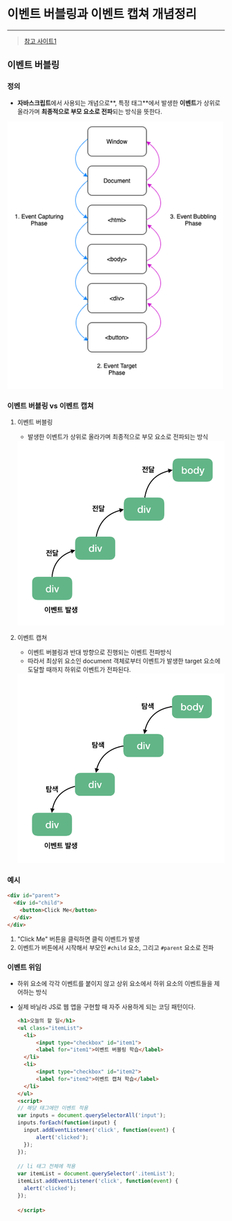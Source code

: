 # 이벤트 버블링과 이벤트 캡쳐 개념정리

---

>[참고 사이트1](https://joshua1988.github.io/web-development/javascript/event-propagation-delegation/)

## 이벤트 버블링

### 정의

- **자바스크립트**에서 사용되는 개념으로**, 특정 태그**에서 발생한 **이벤트**가 상위로 올라가며 **최종적으로 부모 요소로 전파**되는 방식을 뜻한다. 

<img src="./images/이벤트전파구조.png" width="500">

### 이벤트 버블링 vs 이벤트 캡쳐

1. 이벤트 버블링 

   - 발생한 이벤트가 상위로 올라가며 최종적으로 부모 요소로 전파되는 방식

   <img src="./images/이벤트버블링.png" width="500">

2. 이벤트 캡쳐

   - 이벤트 버블링과 반대 방향으로 진행되는 이벤트 전파방식 
   - 따라서 최상위 요소인 document 객체로부터 이벤트가 발생한 target 요소에 도달할 때까지 하위로 이벤트가 전파된다. 

   <img src="./images/이벤트캡쳐.png" width="500">

### 예시

```html
<div id="parent">
  <div id="child">
    <button>Click Me</button>
  </div>
</div>
```

1. "Click Me" 버튼을 클릭하면 클릭 이벤트가 발생
2. 이벤트가 버튼에서 시작해서 부모인 `#child` 요소, 그리고 `#parent` 요소로 전파

### 이벤트 위임

- 하위 요소에 각각 이벤트를 붙이지 않고 상위 요소에서 하위 요소의 이벤트들을 제어하는 방식

- 실제 바닐라 JS로 웹 앱을 구현할 때 자주 사용하게 되는 코딩 패턴이다. 

  ```html
  <h1>오늘의 할 일</h1>
  <ul class="itemList">
  	<li>
  		<input type="checkbox" id="item1">
  		<label for="item1">이벤트 버블링 학습</label>
  	</li>
  	<li>
  		<input type="checkbox" id="item2">
  		<label for="item2">이벤트 캡쳐 학습</label>
  	</li>
  </ul>
  <script>
  // 해당 태그에만 이벤트 적용
  var inputs = document.querySelectorAll('input');
  inputs.forEach(function(input) {
  	input.addEventListener('click', function(event) {
  		alert('clicked');
  	});
  });
  
  // li 태그 전체에 적용 
  var itemList = document.querySelector('.itemList');
  itemList.addEventListener('click', function(event) {
  	alert('clicked');
  });
  
  </script>
  ```



